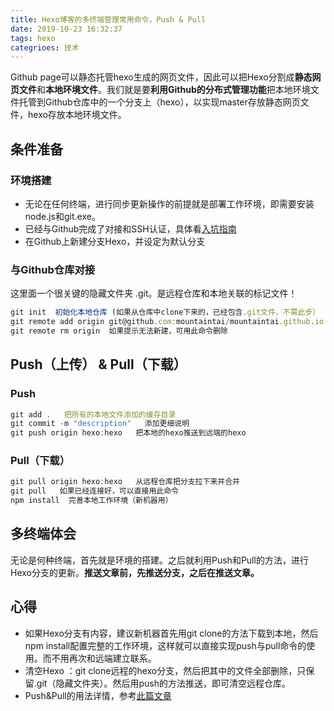 ```yaml
---
title: Hexo博客的多终端管理常用命令，Push & Pull
date: 2019-10-23 16:32:37
tags: hexo
categrioes: 技术
---
```


Github page可以静态托管hexo生成的网页文件，因此可以把Hexo分割成**静态网页文件**和**本地环境文件**。我们就是要**利用Github的分布式管理功能**把本地环境文件托管到Github仓库中的一个分支上（hexo），以实现master存放静态网页文件，hexo存放本地环境文件。

## 条件准备

### 环境搭建
- 无论在任何终端，进行同步更新操作的前提就是部署工作环境，即需要安装node.js和git.exe。
- 已经与Github完成了对接和SSH认证，具体看[入坑指南](https://mountaintai.github.io/2019/10/22/hexo-enter/)
- 在Github上新建分支Hexo，并设定为默认分支

### 与Github仓库对接
 这里面一个很关键的隐藏文件夹 .git。是远程仓库和本地关联的标记文件！
``` javascript
git init  初始化本地仓库 (如果从仓库中clone下来的，已经包含.git文件，不需此步）
git remote add origin git@github.com:mountaintai/mountaintai.github.io  添加远程主机
git remote rm origin  如果提示无法新建，可用此命令删除
```
## Push（上传） & Pull（下载）

### Push
``` javascript
git add .   把所有的本地文件添加的缓存目录
git commit -m "description"   添加更细说明
git push origin hexo:hexo   把本地的hexo推送到远端的hexo
```

### Pull（下载）
``` javascript
git pull origin hexo:hexo   从远程仓库把分支拉下来并合并
git pull   如果已经连接好，可以直接用此命令
npm install  完善本地工作环境（新机器用）
```
## 多终端体会
无论是何种终端，首先就是环境的搭建。之后就利用Push和Pull的方法，进行Hexo分支的更新。**推送文章前，先推送分支，之后在推送文章。**

## 心得
- 如果Hexo分支有内容，建议新机器首先用git clone的方法下载到本地，然后npm install配置完整的工作环境，这样就可以直接实现push与pull命令的使用。而不用再次和远端建立联系。
- 清空Hexo ：git clone远程的hexo分支，然后把其中的文件全部删除，只保留.git（隐藏文件夹）。然后用push的方法推送，即可清空远程仓库。
- Push&Pull的用法详情，参考[此篇文章](http://www.ruanyifeng.com/blog/2014/06/git_remote.html)


